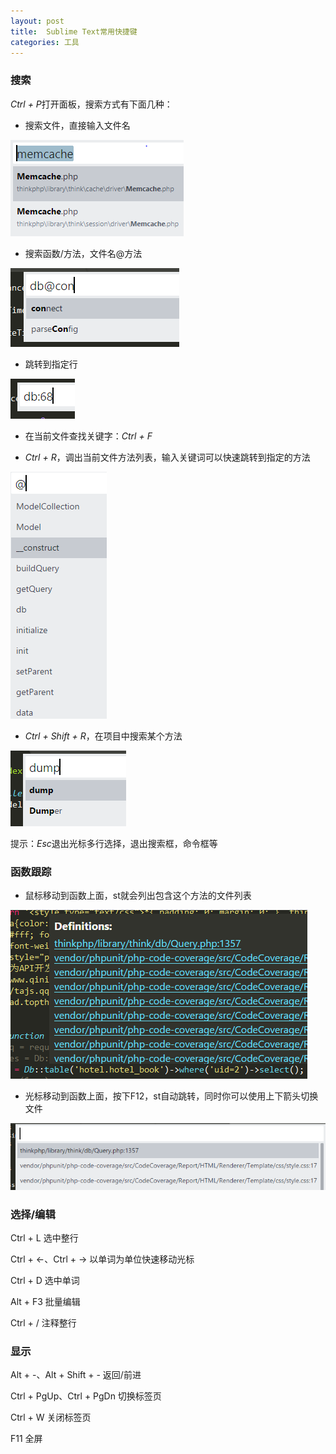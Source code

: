 ```yaml
---
layout: post
title:  Sublime Text常用快捷键
categories: 工具
---
```


### 搜索
*Ctrl + P*打开面板，搜索方式有下面几种：

- 搜索文件，直接输入文件名

<img alt="" src="/images/137801-20171212103758274-868508375.png">

- 搜索函数/方法，文件名@方法

<img alt="" src="/images/137801-20171212104908602-1124038966.png">

- 跳转到指定行

<img alt="" src="/images/137801-20171212105033384-1024350312.png">

- 在当前文件查找关键字：*Ctrl + F*

- *Ctrl + R*，调出当前文件方法列表，输入关键词可以快速跳转到指定的方法

<img alt="" src="/images/137801-20171212123501676-1735014114.png">

- *Ctrl + Shift + R*，在项目中搜索某个方法

<img alt="" src="/images/137801-20171212110531134-1638131259.png">

提示：*Esc*退出光标多行选择，退出搜索框，命令框等

### 函数跟踪
- 鼠标移动到函数上面，st就会列出包含这个方法的文件列表

<img alt="" src="/images/137801-20171212105355321-320880139.png">

- 光标移动到函数上面，按下F12，st自动跳转，同时你可以使用上下箭头切换文件

<img alt="" src="/images/137801-20171212105637227-1714218881.png">


### 选择/编辑
Ctrl + L 选中整行

Ctrl + ←、Ctrl + → 以单词为单位快速移动光标

Ctrl + D 选中单词

Alt + F3 批量编辑

Ctrl + / 注释整行

### 显示
Alt + -、Alt + Shift + - 返回/前进

Ctrl + PgUp、Ctrl + PgDn 切换标签页

Ctrl + W 关闭标签页

F11 全屏

 